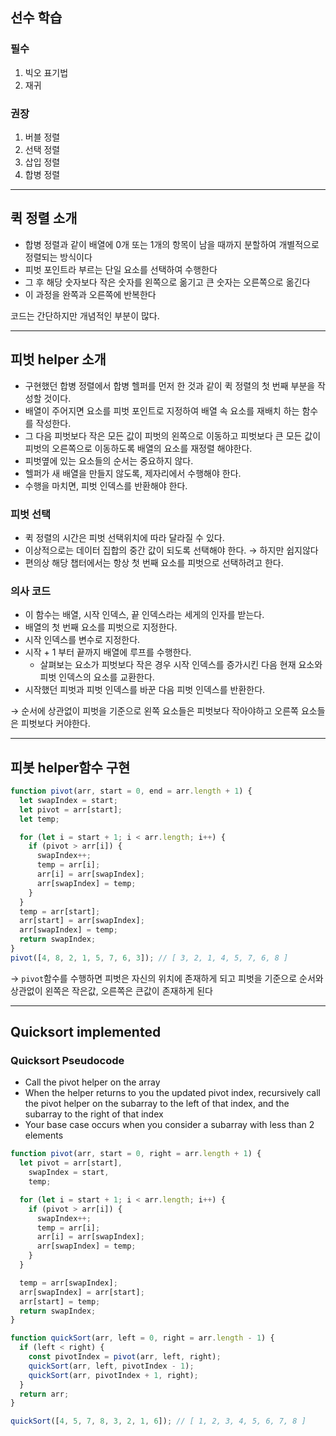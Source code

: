 ## 선수 학습

### 필수

1. 빅오 표기법
2. 재귀

### 권장

1. 버블 정렬
2. 선택 정렬
3. 삽입 정렬
4. 합병 정렬

---

## 퀵 정렬 소개

- 합병 정렬과 같이 배열에 0개 또는 1개의 항목이 남을 때까지 분할하여 개별적으로 정렬되는 방식이다
- 피벗 포인트라 부르는 단일 요소를 선택하여 수행한다
- 그 후 해당 숫자보다 작은 숫자를 왼쪽으로 옮기고 큰 숫자는 오른쪽으로 옮긴다
- 이 과정을 완쪽과 오른쪽에 반복한다

코드는 간단하지만 개념적인 부분이 많다.

---

## 피벗 helper 소개

- 구현했던 합병 정렬에서 합병 헬퍼를 먼저 한 것과 같이 퀵 정렬의 첫 번째 부분을 작성할 것이다.
- 배열이 주어지면 요소를 피벗 포인트로 지정하여 배열 속 요소를 재배치 하는 함수를 작성한다.
- 그 다음 피벗보다 작은 모든 값이 피벗의 왼쪽으로 이동하고 피벗보다 큰 모든 값이 피벗의 오른쪽으로 이동하도록 배열의 요소를 재정렬 해야한다.
- 피벗옆에 있는 요소들의 순서는 중요하지 않다.
- 헬퍼가 새 배열을 만들지 않도록, 제자리에서 수행해야 한다.
- 수행을 마치면, 피벗 인덱스를 반환해야 한다.

### 피벗 선택

- 퀵 정렬의 시간은 피벗 선택위치에 따라 달라질 수 있다.
- 이상적으로는 데이터 집합의 중간 값이 되도록 선택해야 한다. &#8594; 하지만 쉽지않다
- 편의상 해당 챕터에서는 항상 첫 번째 요소를 피벗으로 선택하려고 한다.

### 의사 코드

- 이 함수는 배열, 시작 인덱스, 끝 인덱스라는 세게의 인자를 받는다.
- 배열의 첫 번째 요소를 피벗으로 지정한다.
- 시작 인덱스를 변수로 지정한다.
- 시작 + 1 부터 끝까지 배열에 루프를 수행한다.
  - 살펴보는 요소가 피벗보다 작은 경우 시작 인덱스를 증가시킨 다음 현재 요소와 피벗 인덱스의 요소를 교환한다.
- 시작했던 피벗과 피벗 인덱스를 바꾼 다음 피벗 인덱스를 반환한다.

&#8594; 순서에 상관없이 피벗을 기준으로 왼쪽 요소들은 피벗보다 작아야하고 오른쪽 요소들은 피벗보다 커야한다.

---

## 피봇 helper함수 구현

```js
function pivot(arr, start = 0, end = arr.length + 1) {
  let swapIndex = start;
  let pivot = arr[start];
  let temp;

  for (let i = start + 1; i < arr.length; i++) {
    if (pivot > arr[i]) {
      swapIndex++;
      temp = arr[i];
      arr[i] = arr[swapIndex];
      arr[swapIndex] = temp;
    }
  }
  temp = arr[start];
  arr[start] = arr[swapIndex];
  arr[swapIndex] = temp;
  return swapIndex;
}
pivot([4, 8, 2, 1, 5, 7, 6, 3]); // [ 3, 2, 1, 4, 5, 7, 6, 8 ]
```

&#8594; `pivot`함수를 수행하면 피벗은 자신의 위치에 존재하게 되고 피벗을 기준으로 순서와 상관없이 왼쪽은 작은값, 오른쪽은 큰값이 존재하게 된다

---

## Quicksort implemented

### Quicksort Pseudocode

- Call the pivot helper on the array
- When the helper returns to you the updated pivot index, recursively call the pivot helper on the subarray to the left of that index, and the subarray to the right of that index
- Your base case occurs when you consider a subarray with less than 2 elements

```js
function pivot(arr, start = 0, right = arr.length + 1) {
  let pivot = arr[start],
    swapIndex = start,
    temp;

  for (let i = start + 1; i < arr.length; i++) {
    if (pivot > arr[i]) {
      swapIndex++;
      temp = arr[i];
      arr[i] = arr[swapIndex];
      arr[swapIndex] = temp;
    }
  }

  temp = arr[swapIndex];
  arr[swapIndex] = arr[start];
  arr[start] = temp;
  return swapIndex;
}

function quickSort(arr, left = 0, right = arr.length - 1) {
  if (left < right) {
    const pivotIndex = pivot(arr, left, right);
    quickSort(arr, left, pivotIndex - 1);
    quickSort(arr, pivotIndex + 1, right);
  }
  return arr;
}

quickSort([4, 5, 7, 8, 3, 2, 1, 6]); // [ 1, 2, 3, 4, 5, 6, 7, 8 ]
```
